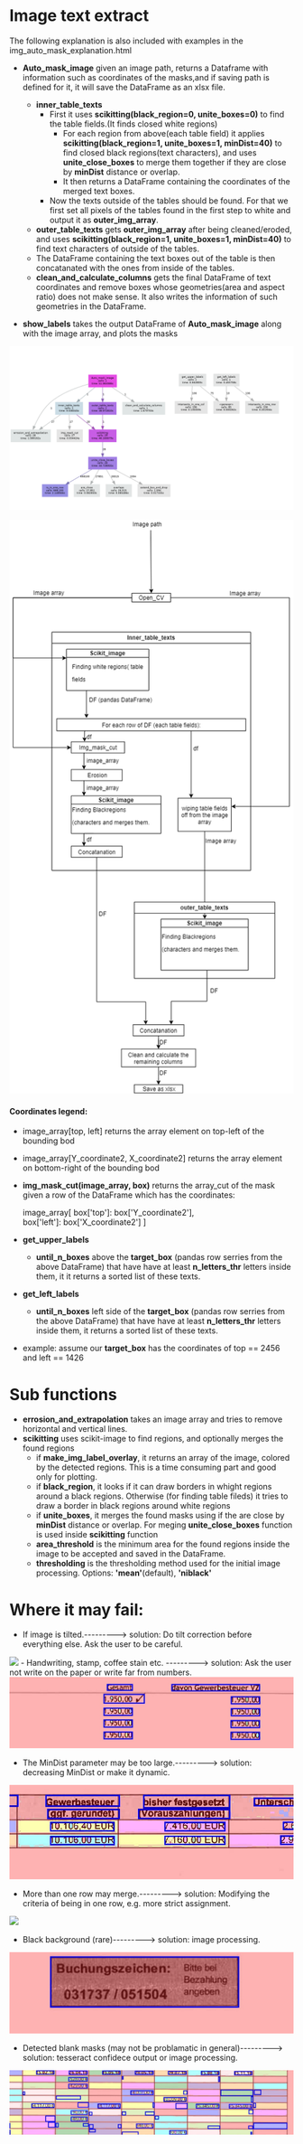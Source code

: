 # Image text extract
The following explanation is also included with examples in the img_auto_mask_explanation.html

- __Auto_mask_image__
    given an image path, returns a Dataframe with information such as coordinates of the masks,and if saving path is defined for it, it will save the DataFrame as an xlsx file.

    - __inner_table_texts__
        - First it uses __scikitting(black_region=0, unite_boxes=0)__ to find the table fields.(It finds closed white regions) 
            -  For each region from above(each table field) it applies __scikitting(black_region=1, unite_boxes=1, minDist=40)__ to find closed black regions(text characters), and uses __unite_close_boxes__ to merge them together if they are close by __minDist__ distance or overlap.
            - It then returns a DataFrame containing the coordinates of the merged text boxes.
        - Now the texts outside of the tables should be found. For that we first set all pixels of the tables found in the first step to white and output it as __outer_img_array__.
    - __outer_table_texts__ gets __outer_img_array__ after being cleaned/eroded, and uses  __scikitting(black_region=1, unite_boxes=1, minDist=40)__ to find text characters of outside of the tables. 
    - The DataFrame containing the text boxes out of the table is then concatanated with the ones from inside of the tables.
    - __clean_and_calculate_columns__ gets the final DataFrame of text coordinates and remove boxes whose geometries(area and aspect ratio) does not make sense. It also writes the information of such geometries in the DataFrame.
    
- __show_labels__ takes the output DataFrame of __Auto_mask_image__ along with the image array, and plots the masks

<p align="center"><img src="images/Automask_flow.png"></p>
<p align="center"><img src="images/work flow.png"></p>



#### Coordinates legend:
- image_array[top, left] returns the array element on top-left of the bounding bod
- image_array[Y_coordinate2, X_coordinate2] returns the array element on bottom-right of the bounding bod
- __img_mask_cut(image_array, box)__  returns the array_cut of the mask given a row of the DataFrame which has the coordinates:

    image_array[ 
               box['top']: box['Y_coordinate2'],   
               box['left']: box['X_coordinate2']
               ]
               
- __get_upper_labels__ 
    - __until_n_boxes__ above the __target_box__ (pandas row serries from the above DataFrame) that have have at least __n_letters_thr__ letters inside them, it it returns a sorted list of these texts.
- __get_left_labels__
    - __until_n_boxes__ left side of the __target_box__ (pandas row serries from the above DataFrame) that have have at least __n_letters_thr__ letters inside them, it returns a sorted list of these texts.
    
   
 - example: assume our __target_box__ has the coordinates of top == 2456 and left == 1426
 
 # Sub functions 
- __errosion_and_extrapolation__ takes an image array and tries to remove horizontal and vertical lines.
- __scikitting__ uses scikit-image to find regions, and optionally merges the found regions
    - if __make_img_label_overlay__, it returns an array of the image, colored by the detected regions. This is a time consuming part and good only for plotting.
    - if __black_region__, it looks if it can draw borders in whight regions around a black regions. Otherwise (for finding table fileds) it tries to draw a border in black regions around white regions
    - if __unite_boxes__, it merges the found masks using if the are close by __minDist__ distance or overlap. For meging __unite_close_boxes__ function is used inside __scikitting__ function
    - __area_threshold__ is the minimum area for the found regions inside the image to be accepted and saved in the DataFrame.
    - __thresholding__ is the thresholding method used for the initial image processing. Options: __'mean'__(default), __'niblack'__
    
# Where it may fail:

-  If image is tilted.---------> solution: Do tilt correction before everything else. Ask the user to be careful.
  

<img src="images/6.jpg">
- Handwriting, stamp, coffee stain etc. ---------> solution: Ask the user not write on the paper or write far from numbers.

<img src="images/5.jpg">


- The MinDist parameter may be too large.---------> solution: decreasing MinDist or make it dynamic.
  
<img src="images/1.jpg">

- More than one row may merge.---------> solution: Modifying the criteria of being in one row, e.g. more strict assignment.
  
<img src="images/7.jpg">

- Black background (rare)---------> solution: image processing. 
<img src="images/3.jpg">

- Detected blank masks (may not be problamatic in general)---------> solution: tesseract confidece output or image processing.
<img src="images/2.jpg">


